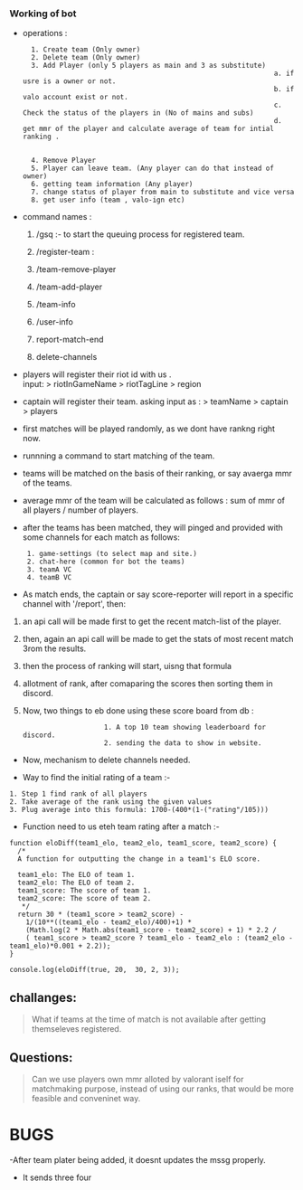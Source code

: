 ### Working of bot 


- operations : 

        1. Create team (Only owner)
        2. Delete team (Only owner)
        3. Add Player (only 5 players as main and 3 as substitute) 
                                                                    a. if usre is a owner or not. 
                                                                    b. if valo account exist or not. 
                                                                    c. Check the status of the players in (No of mains and subs)
                                                                    d. get mmr of the player and calculate average of team for intial ranking .

                        
        4. Remove Player
        5. Player can leave team. (Any player can do that instead of owner)
        6. getting team information (Any player)
        7. change status of player from main to substitute and vice versa
        8. get user info (team , valo-ign etc)

- command names : 

     1. /gsq   :- to start the queuing process for registered team. 
    
     2. /register-team   : 
    
     3. /team-remove-player

     4. /team-add-player

     5. /team-info

     6. /user-info

     6. report-match-end

     7. delete-channels 


- players will register their riot id with us .   
                                               input:   > riotInGameName
                                                        > riotTagLine 
                                                        > region

-  captain will register their team. 
                                   asking input as : > teamName
                                                     > captain
                                                     > players


-  first matches will be played randomly, as we dont have rankng right now. 

-  runnning a command to start matching of the team.


-  teams will be matched on the basis of their ranking, or say avaerga mmr of the teams. 

-  average mmr of the team will be calculated as follows  : sum of mmr of all players / number of players. 

-  after the teams has been matched, they will pinged and provided with some channels for each match as follows: 

        1. game-settings (to select map and site.)
        2. chat-here (common for bot the teams)
        3. teamA VC 
        4. teamB VC 


- As match ends, the captain or say score-reporter will report in a specific channel with '/report', then: 

 1. an api call will be made first to get the recent match-list of the player.
 2. then, again an api call will be made to get the stats of most recent match 3rom the results. 
 4. then the process of ranking will start, uisng that formula
 5. allotment of rank, after comaparing the scores then sorting them in discord.
 6. Now, two things to eb done using these score board from db :

                            1. A top 10 team showing leaderboard for discord.
                            2. sending the data to show in website. 

- Now, mechanism to delete channels needed.


- Way to find the initial rating of a team :-

```so here are the steps for calculating initial elo:
1. Step 1 find rank of all players
2. Take average of the rank using the given values 
3. Plug average into this formula: 1700-(400*(1-("rating"/105)))
```

- Function need to us eteh team rating after a match :-

```
function eloDiff(team1_elo, team2_elo, team1_score, team2_score) {
  /*
  A function for outputting the change in a team1's ELO score.

  team1_elo: The ELO of team 1.
  team2_elo: The ELO of team 2.
  team1_score: The score of team 1.
  team2_score: The score of team 2.
   */
  return 30 * (team1_score > team2_score) -
    1/(10**((team1_elo - team2_elo)/400)+1) *
    (Math.log(2 * Math.abs(team1_score - team2_score) + 1) * 2.2 /
    ( team1_score > team2_score ? team1_elo - team2_elo : (team2_elo - team1_elo)*0.001 + 2.2));
}

console.log(eloDiff(true, 20,  30, 2, 3));
```



## challanges: 

 > What if teams at the time of match is not available after getting themseleves registered. 

## Questions: 

> Can we use players own mmr alloted by valorant iself for matchmaking purpose, instead of using our ranks, that would be more feasible and conveninet way. 



# BUGS 

 -After team plater being added, it doesnt updates the mssg properly.
 - It sends three four 